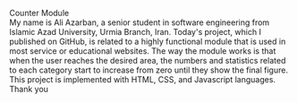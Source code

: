 Counter Module</br>
My name is Ali Azarban, a senior student in software engineering from Islamic Azad University, Urmia Branch, Iran.
Today's project, which I published on GitHub, is related to a highly functional module that is used in most service or educational websites.
The way the module works is that when the user reaches the desired area, the numbers and statistics related to each category start to increase from zero until they show the final figure.
This project is implemented with HTML, CSS, and Javascript languages.
Thank you
